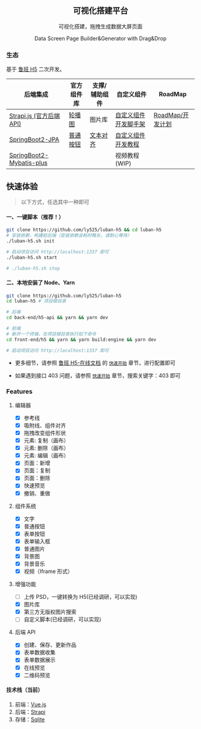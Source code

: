 <h2 align="center">
 可视化搭建平台
</h2>
<p align="center">
可视化搭建，拖拽生成数据大屏页面
</p>
<p align="center">
Data Screen Page Builder&Generator with Drag&Drop
</p>

### 生态

基于 [鲁班 H5](https://ly525.github.io/luban-h5) 二次开发。

| 后端集成                                                                                       | 官方组件库                                                    | 支撑/辅助组件                                          | 自定义组件                                                                 | RoadMap                                                        |
| ---------------------------------------------------------------------------------------------- | ------------------------------------------------------------- | ------------------------------------------------------ | -------------------------------------------------------------------------- | -------------------------------------------------------------- |
| [Strapi.js (官方后端 API)](/luban-h5/tree/dev/back-end/h5-api)                                 | [轮播图](https://github.com/luban-h5-components/lbp-slide)    | 图片库                                                 | [自定义组件开发脚手架](https://github.com/luban-h5/vue-cli-plugin-lbhc)    | [RoadMap/开发计划](https://github.com/ly525/luban-h5/projects) |
| [SpringBoot2-JPA](https://github.com/luban-h5/spring-boot-api-for-editor)                      | [普通按钮](https://github.com/luban-h5-components/lbc-button) | [文本对齐](https://github.com/luban-h5/lbs-text-align) | [自定义组件开发教程](https://github.com/luban-h5/vue-cli-plugin-lbhc/wiki) |                                                                |
| [SpringBoot2-Mybatis-plus](https://github.com/luban-h5/springboot2-mybatis-plus-api-for-luban) |                                                               |                                                        | 视频教程(WIP)                                                              |                                                                |

## 快速体验

> 以下方式，任选其中一种即可

#### 一、一键脚本（推荐！）

```bash
git clone https://github.com/ly525/luban-h5 && cd luban-h5
# 安装依赖，构建前后端（安装依赖会耗时略长，请耐心等待）
./luban-h5.sh init

# 启动项目访问 http://localhost:1337 即可
./luban-h5.sh start

# ./luban-h5.sh stop
```

#### 二、本地安装了 Node、Yarn

```bash
git clone https://github.com/ly525/luban-h5
cd luban-h5 # 项目根目录

# 后端
cd back-end/h5-api && yarn && yarn dev

# 前端
# 新开一个终端，在项目根目录执行如下命令
cd front-end/h5 && yarn && yarn build:engine && yarn dev

# 启动项目访问 http://localhost:1337 即可
```

- 更多细节，请参照 [鲁班 H5-在线文档](https://ly525.github.io/luban-h5/zh/) 的 [`快速开始`](https://ly525.github.io/luban-h5/zh/getting-started/quick-start.html) 章节，进行配置即可

- 如果遇到接口 403 问题，请参照 [`快速开始`](https://ly525.github.io/luban-h5/zh/getting-started/quick-start.html) 章节，搜索关键字：403 即可

### Features

1. 编辑器

   - [x] 参考线
   - [x] 吸附线、组件对齐
   - [x] 拖拽改变组件形状
   - [x] 元素: 复制（画布）
   - [x] 元素: 删除（画布）
   - [x] 元素: 编辑（画布）
   - [x] 页面：新增
   - [x] 页面：复制
   - [x] 页面：删除
   - [x] 快速预览
   - [x] 撤销、重做

2. 组件系统

   - [x] 文字
   - [x] 普通按钮
   - [x] 表单按钮
   - [x] 表单输入框
   - [x] 普通图片
   - [x] 背景图
   - [x] 背景音乐
   - [x] 视频（Iframe 形式）

3. 增强功能

   - [ ] 上传 PSD，一键转换为 H5(已经调研，可以实现)
   - [x] 图片库
   - [x] 第三方无版权图片搜索
   - [ ] 自定义脚本(已经调研，可以实现)

4. 后端 API
   - [x] 创建、保存、更新作品
   - [x] 表单数据收集
   - [x] 表单数据展示
   - [x] 在线预览
   - [x] 二维码预览

#### 技术栈（当前）

1. 前端：[Vue.js](https://vuejs.org/v2/guide/)
2. 后端：[Strapi](https://strapi.io/)
3. 存储：[Sqlite](https://www.sqlite.org/)
